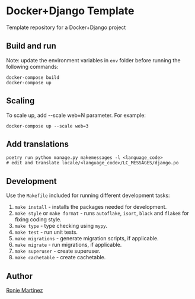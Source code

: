 # Docker+Django Template

Template repository for a Docker+Django project

## Build and run

Note: update the environment variables in `env` folder before running the following commands:

```shell
docker-compose build
docker-compose up
```

## Scaling

To scale up, add --scale web=N parameter. For example:

```shell
docker-compose up --scale web=3
```

## Add translations

```shell
poetry run python manage.py makemessages -l <language_code>
# edit and translate locale/<language_code>/LC_MESSAGES/django.po
```

## Development

Use the `Makefile` included for running different development tasks:

1. `make install` - installs the packages needed for development.
2. `make style` or `make format` - runs `autoflake`, `isort`, `black` and `flake8` for fixing coding style.
3. `make type` - type checking using `mypy`.
4. `make test` - run unit tests.
5. `make migrations` - generate migration scripts, if applicable.
6. `make migrate` - run migrations, if applicable.
7. `make superuser` - create superuser.
10. `make cachetable` - create cachetable.

## Author

[Ronie Martinez](mailto:ronmarti18@gmail.com)
